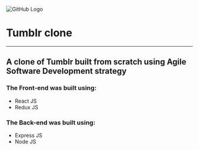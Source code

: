 
![GitHub Logo](http://vectorlogofree.com/wp-content/uploads/2014/08/25690-tumblr-logo-icon-vector-icon-vector-eps.png)

# Tumblr clone
---
## A clone of Tumblr built from scratch using Agile Software Development strategy

### The Front-end was built using:
- React JS
- Redux JS

### The Back-end was built using:
- Express JS
- Node JS

